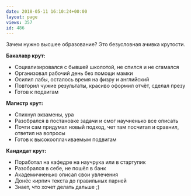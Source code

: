 ```yaml
---
date: 2018-05-11 16:10:24+00:00
layout: page
views: 357
id: 486
---
```


Зачем нужно высшее образование? Это безусловная ачивка крутости.

**Бакалавр крут:**
- Социализировался с бывшей школотой, не спился и не сгамался
- Организовал рабочий день без помощи мамки
- Осилил лабы, осталось время на физру и английский
- Повторил чужие результаты, красиво оформил отчёт, сделал презу
- Готов к подвигам

**Магистр крут:**
- Спихнул экзамены, ура
- Разобрался в постановке задачи и смог научненько все описать
- Почти сам придумал новый подход, чет там посчитал и сравнил, ответил на вопросы
- Готов к высокооплачиваемым подвигам 

**Кандидат крут:**
- Поработал на кафедре на научрука или в стартупик 
- Разобрался в себе, не пошёл в банк
- Академичненько описал свои увлечения
- Донёс кирпич текста до правильных парней
- Знает, что хочет делать дальше ;)



